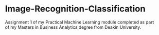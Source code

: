 # Image-Recognition-Classification
Assignment 1 of my Practical Machine Learning module completed as part of my Masters in Business Analytics degree from Deakin University.
